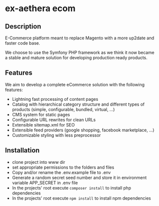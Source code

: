 # ex-aethera ecom
## Description
E-Commerce platform meant to replace Magento with a more up2date and faster code base.  

We choose to use the Symfony PHP framework as we think it now became a stable and mature solution for developing production ready products.

## Features
We aim to develop a complete eCommerce solution with the following features:

- Lightning fast processing of content pages
- Catalog with hierarchical category structure and different types of products (simple, configurable, bundled, virtual, ...)
- CMS system for static pages
- Configurable URL rewrites for clean URLs
- Extensible sitemap.xml for SEO
- Extensible feed providers (google shopping, facebook marketplace, ...)
- Customizable styling with less preprocessor

## Installation
- clone project into www dir
- set appropriate permissions to the folders and files
- Copy and/or rename the .env.example file to .env
- Generate a random secret seed number and store it in environment variable APP_SECRET in .env file
- In the projects' root execute `composer install` to install php dependencies
- In the projects' root execute `npm install` to install npm dependencies